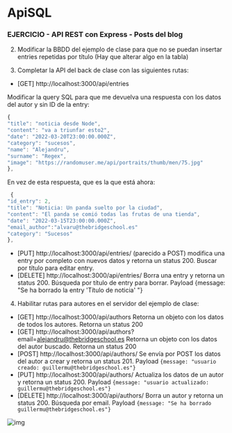 # ApiSQL

### EJERCICIO - API REST con Express - Posts del blog

2. Modificar la BBDD del ejemplo de clase para que no se puedan insertar entries repetidas por título (Hay que alterar algo en la tabla)

3. Completar la API del back de clase con las siguientes rutas:

- [GET] http://localhost:3000/api/entries

Modificar la query SQL para que me devuelva una respuesta con los datos del autor y sin ID de la entry:

```javascript
{
"title": "noticia desde Node",
"content": "va a triunfar esto2",
"date": "2022-03-20T23:00:00.000Z",
"category": "sucesos",
"name": "Alejandru",
"surname": "Regex",
"image": "https://randomuser.me/api/portraits/thumb/men/75.jpg"
},
```
En vez de esta respuesta, que es la que está ahora:
```javascript
 {
"id_entry": 2,
"title": "Noticia: Un panda suelto por la ciudad",
"content": "El panda se comió todas las frutas de una tienda",
"date": "2022-03-15T23:00:00.000Z",
"email_author":"alvaru@thebridgeschool.es"
"category": "Sucesos"
},
```
- [PUT] http://localhost:3000/api/entries/ (parecido a POST) modifica una entry por completo con nuevos datos y retorna un status 200. Buscar por título para editar entry.
- [DELETE] http://localhost:3000/api/entries/ Borra una entry y retorna un status 200. Búsqueda por título de entry para borrar. Payload {message: "Se ha borrado la entry 'Título de noticia' "}

4. Habilitar rutas para autores en el servidor del ejemplo de clase:

- [GET] http://localhost:3000/api/authors Retorna un objeto con los datos de todos los autores. Retorna un status 200
- [GET] http://localhost:3000/api/authors?email=alejandru@thebridgeschool.es Retorna un objeto con los datos del autor buscado. Retorna un status 200
- [POST] http://localhost:3000/api/authors/ Se envía por POST los datos del autor a crear y retorna un status 201. Payload `{message: "usuario creado: guillermu@thebridgeschool.es"}`
- [PUT] http://localhost:3000/api/authors/ Actualiza los datos de un autor y retorna un status 200. Payload `{message: "usuario actualizado: guillermu@thebridgeschool.es"}`
- [DELETE] http://localhost:3000/api/authors/ Borra un autor y retorna un status 200. Búsqueda por email. Payload `{message: "Se ha borrado guillermu@thebridgeschool.es"}`

![img](../../assets/back/clase16/restapimeme.jpg)
